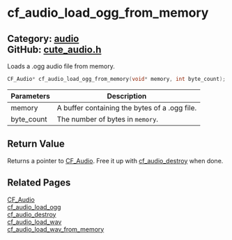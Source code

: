 [](../header.md ':include')

# cf_audio_load_ogg_from_memory

Category: [audio](/api_reference?id=audio)  
GitHub: [cute_audio.h](https://github.com/RandyGaul/cute_framework/blob/master/include/cute_audio.h)  
---

Loads a .ogg audio file from memory.

```cpp
CF_Audio* cf_audio_load_ogg_from_memory(void* memory, int byte_count);
```

Parameters | Description
--- | ---
memory | A buffer containing the bytes of a .ogg file.
byte_count | The number of bytes in `memory`.

## Return Value

Returns a pointer to [CF_Audio](/audio/cf_audio.md). Free it up with [cf_audio_destroy](/audio/cf_audio_destroy.md) when done.

## Related Pages

[CF_Audio](/audio/cf_audio.md)  
[cf_audio_load_ogg](/audio/cf_audio_load_ogg.md)  
[cf_audio_destroy](/audio/cf_audio_destroy.md)  
[cf_audio_load_wav](/audio/cf_audio_load_wav.md)  
[cf_audio_load_wav_from_memory](/audio/cf_audio_load_wav_from_memory.md)  
